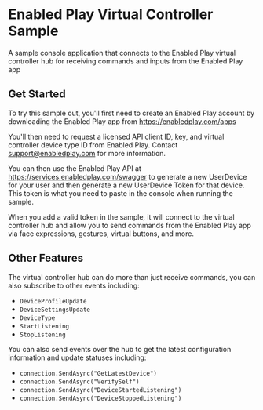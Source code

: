 # Enabled Play Virtual Controller Sample
A sample console application that connects to the Enabled Play virtual controller hub for receiving commands and inputs from the Enabled Play app

## Get Started

To try this sample out, you'll first need to create an Enabled Play account by downloading the Enabled Play app from https://enabledplay.com/apps


You'll then need to request a licensed API client ID, key, and virtual controller device type ID from Enabled Play. Contact support@enabledplay.com for more information.

You can then use the Enabled Play API at https://services.enabledplay.com/swagger to generate a new UserDevice for your user and then generate a new UserDevice Token for that device. This token is what you need to paste in the console when running the sample.

When you add a valid token in the sample, it will connect to the virtual controller hub and allow you to send commands from the Enabled Play app via face expressions, gestures, virtual buttons, and more.

## Other Features

The virtual controller hub can do more than just receive commands, you can also subscribe to other events including:
- `DeviceProfileUpdate`
- `DeviceSettingsUpdate`
- `DeviceType`
- `StartListening`
- `StopListening`

You can also send events over the hub to get the latest configuration information and update statuses including:

- `connection.SendAsync("GetLatestDevice")`
- `connection.SendAsync("VerifySelf")`
- `connection.SendAsync("DeviceStartedListening")`
- `connection.SendAsync("DeviceStoppedListening")`
